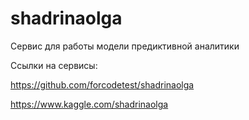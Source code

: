 # shadrinaolga
Сервис для работы модели предиктивной аналитики

Ссылки на сервисы:

https://github.com/forcodetest/shadrinaolga

https://www.kaggle.com/shadrinaolga

